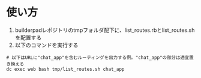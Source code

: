 # 使い方
1. builderpadレポジトリのtmpフォルダ配下に、list_routes.rbとlist_routes.shを配置する
2. 以下のコマンドを実行する
```
# 以下はURLに"chat_app"を含むルーティングを出力する例。"chat_app"の部分は適宜置き換える
dc exec web bash tmp/list_routes.sh chat_app
```
